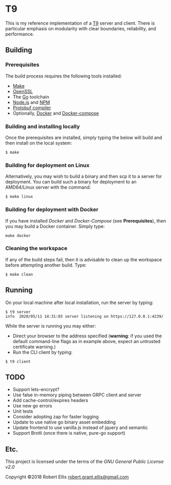 # T9

This is my reference implementation of a [T9](https://en.wikipedia.org/wiki/T9_\(predictive_text\)) server and client. There is particular emphasis on modularity with clear boundaries, reliability, and performance.

## Building

### Prerequisites

The build process requires the following tools installed:

* [Make](https://www.gnu.org/software/make/)
* [OpenSSL](https://www.openssl.org/)
* The [Go](https://golang.org/) toolchain
* [Node.js](https://nodejs.org/en/) and [NPM](https://www.npmjs.com/)
* [Protobuf compiler](https://github.com/google/protobuf/blob/master/README.md#protocol-compiler-installation)
* Optionally, [Docker](https://www.docker.com/) and [Docker-compose](https://docs.docker.com/compose/)

### Building and installing locally

Once the prerequisites are installed, simply typing the below will build and then install on the local system:

```shell
$ make
```

### Building for deployment on Linux

Alternatively, you may wish to build a binary and then scp it to a server for deployment. You can build such a binary for deployment to an AMD64/Linux server with the command:

```shell
$ make linux
```

### Building for deployment with Docker

If you have installed *Docker* and *Docker-Compose* (see **Prerequisites**), then you may build a Docker container. Simply type:

```shell
make docker
```

### Cleaning the workspace

If any of the build steps fail, then it is advisable to clean up the workspace before attempting another build. Type:

```shell
$ make clean
```

## Running

On your local machine after local installation, run the server by typing:

```shell
$ t9 server
info  2020/05/11 14:31:03 server listening on https://127.0.0.1:4239/
```

While the server is running you may either:
* Direct your browser to the address specified (**warning**: if you used the default command-line flags as in example above, expect an untrusted certificate warning.)
* Run the CLI client by typing:

```shell
$ t9 client
```

## TODO

* Support lets-encrypt?
* Use false in-memory piping between GRPC client and server
* Add cache-control/expires headers
* Use new go errors
* Unit tests
* Consider adopting zap for faster logging
* Update to use native go binary asset embedding
* Update frontend to use vanilla js instead of jquery and semantic
* Support Brotli (once there is native, pure-go support)

## Etc.

This project is licensed under the terms of the *GNU General Public License v2.0*

Copyright ©2018 Robert Ellis <robert.grant.ellis@gmail.com>
